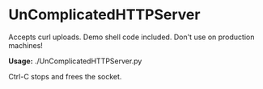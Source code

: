 # UnComplicatedHTTPServer
Accepts curl uploads. Demo shell code included.
Don't use on production machines!

__Usage:__
./UnComplicatedHTTPServer.py <port>  
  
Ctrl-C stops and frees the socket.
